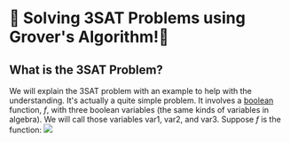 🦈 Solving 3SAT Problems using Grover's Algorithm!🦈
=====================================================
What is the 3SAT Problem?
-------------------------
We will explain the 3SAT problem with an example to help with the understanding.
It's actually a quite simple problem.
It involves a [boolean](https://en.wikipedia.org/wiki/Boolean) function, *f*, with three boolean variables (the same kinds of variables in algebra).
We will call those variables var1, var2, and var3.
Suppose *f* is the function:
<img src="https://user-images.githubusercontent.com/81530826/118380736-eebdba80-b598-11eb-9572-c23dfae9aa63.png">
